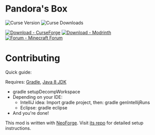 Pandora's Box
============

![Curse Version](http://cf.way2muchnoise.eu/versions/222896_latest.svg)
![Curse Downloads](http://cf.way2muchnoise.eu/full_222896_downloads.svg)

[![Download - CurseForge](https://img.shields.io/badge/Download-CurseForge-darkviolet?style=for-the-badge&logo=curseforge&logoColor=%23F16436)](https://www.curseforge.com/minecraft/mc-mods/pandoras-box)
[![Download - Modrinth](https://img.shields.io/badge/Download-Modrinth-darkviolet?style=for-the-badge&logo=modrinth&logoColor=%2300AF5C)](https://modrinth.com/mod/pandoras-box)
[![Forum - Minecraft Forum](https://img.shields.io/badge/Forum-Minecraft_Forum-darkviolet?style=for-the-badge)](https://www.minecraftforum.net/forums/mapping-and-modding-java-edition/minecraft-mods/1276287-ivorius-mods-structures-dungeons-drugs-statues)

Contributing
============

Quick guide:

Requires: [Gradle](https://gradle.org), [Java 8 JDK](http://www.oracle.com/technetwork/java/javase/downloads/index.html)
* gradle setupDecompWorkspace
* Depending on your IDE:
  * IntelliJ idea: Import gradle project, then: gradle genIntellijRuns
  * Eclipse: gradle eclipse
* And you're done!

This mod is written with [NeoForge](https://neoforged.net/). Visit [its repo](https://github.com/neoforged/NeoForge) for detailed setup instructions.
